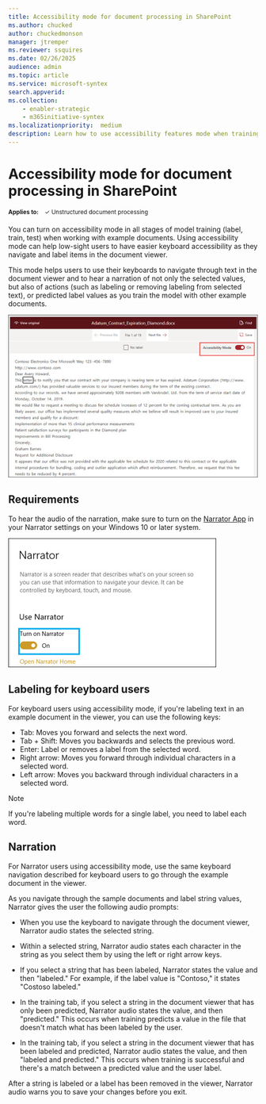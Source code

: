 ```yaml
---
title: Accessibility mode for document processing in SharePoint
ms.author: chucked
author: chuckedmonson
manager: jtremper
ms.reviewer: ssquires
ms.date: 02/26/2025
audience: admin
ms.topic: article
ms.service: microsoft-syntex
search.appverid: 
ms.collection: 
    - enabler-strategic
    - m365initiative-syntex
ms.localizationpriority:  medium
description: Learn how to use accessibility features mode when training and working with document processing models in SharePoint.
---
```


# Accessibility mode for document processing in SharePoint

<sup>**Applies to:**  &ensp; &#10003; Unstructured document processing </sup>

You can turn on accessibility mode in all stages of model training (label, train, test) when working with example documents. Using accessibility mode can help low-sight users to have easier keyboard accessibility as they navigate and label items in the document viewer.

This mode helps users to use their keyboards to navigate through text in the document viewer and to hear a narration of not only the selected values, but also of actions (such as labeling or removing labeling from selected text), or predicted label values as you train the model with other example documents.

![Accessibility mode.](../media/content-understanding/accessibility-mode.png)

## Requirements

To hear the audio of the narration, make sure to turn on the [Narrator App](https://support.microsoft.com/windows/complete-guide-to-narrator-e4397a0d-ef4f-b386-d8ae-c172f109bdb1) in your Narrator settings on your Windows 10 or later system.

![Turn on Narrator.](../media/content-understanding/narrator-settings.png)

## Labeling for keyboard users

For keyboard users using accessibility mode, if you're labeling text in an example document in the viewer, you can use the following keys:

- Tab: Moves you forward and selects the next word.
- Tab + Shift: Moves you backwards and selects the previous word.
- Enter: Label or removes a label from the selected word.
- Right arrow: Moves you forward through individual characters in a selected word.
- Left arrow: Moves you backward through individual characters in a selected word.

> [!NOTE]
> If you're labeling multiple words for a single label, you need to label each word.

## Narration

For Narrator users using accessibility mode, use the same keyboard navigation described for keyboard users to go through the example document in the viewer.

As you navigate through the sample documents and label string values, Narrator gives the user the following audio prompts:

- When you use the keyboard to navigate through the document viewer, Narrator audio states the selected string.

- Within a selected string, Narrator audio states each character in the string as you select them by using the left or right arrow keys.

- If you select a string that has been labeled, Narrator states the value and then "labeled."  For example, if the label value is "Contoso," it states "Costoso labeled."

- In the training tab, if you select a string in the document viewer that has only been predicted, Narrator audio states the value, and then "predicted." This occurs when training predicts a value in the file that doesn't match what has been labeled by the user.

- In the training tab, if you select a string in the document viewer that has been labeled and predicted, Narrator audio states the value, and then "labeled and predicted." This occurs when training is successful and there's a match between a predicted value and the user label.

After a string is labeled or a label has been removed in the viewer, Narrator audio warns you to save your changes before you exit.
